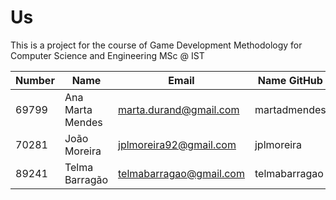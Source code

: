 # Us

This is a project for the course of Game Development Methodology for Computer Science and Engineering MSc @ IST


|   Number   |          Name           |            Email            |  Name GitHub   |
| ---------- | ----------------------- | --------------------------- | -------------- |
| 69799      | Ana Marta Mendes        | marta.durand@gmail.com      | martadmendes   |
| 70281	     | João Moreira            | jplmoreira92@gmail.com      | jplmoreira     |
| 89241      | Telma Barragão          | telmabarragao@gmail.com     | telmabarragao  |